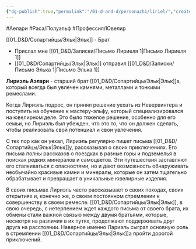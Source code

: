 ```yaml
---
{"dg-publish":true,"permalink":"/01-d-and-d/personazhi/liriel/","created":"2024-11-09T09:06:49.923+03:00","updated":"2023-12-26T14:52:20.462+03:00"}
---
```


#Аелари #Раса/Полуэльф #Профессия/Ювелир

[[01_D&D/Сопартийцы/Эльк\|Эльк]] - Брат

- Прислал мне [[01_D&D/Записки/Письмо Лириеля 1\|Письмо Лириеля 1]]
- [[01_D&D/Сопартийцы/Эльк\|Эльк]] отправил [[01_D&D/Записки/Письмо Элька 1\|Письмо Элька 1]]

**Лириэль Аэлари** - старший брат [[01_D&D/Сопартийцы/Эльк\|Эльк]]а, который всегда был увлечен камнями, металлами и тонкими ремеслами. 

Когда Лириэль подрос, он принял решение уехать из Невервинтера и поступить на обучение к мастеру-эльфу, который специализировался на ювелирном деле. Это было тяжелое решение, особенно для его семьи, но Лириэль был убежден, что это то, что он должен сделать, чтобы реализовать свой потенциал и свои увлечения.

С тех пор как он уехал, Лириэль регулярно пишет письма [[01_D&D/Сопартийцы/Эльк\|Эльк]]у, рассказывая о своих приключениях. Его письма полны рассказов о поездках в разные горы и подземелья в поисках редких минералов и самоцветов. Эти путешествия заставляют его сталкиваться с опасностями, но и дают возможность обнаруживать необычайно красивые камни и минералы, которые он затем тщательно обрабатывает и превращает в уникальные ювелирные изделия.

В своих письмах Лириэль часто рассказывает о своих походах, своих открытиях и, конечно же, о своем постоянном стремлении к совершенству в своем ремесле. [[01_D&D/Сопартийцы/Эльк\|Эльк]], в свою очередь, с нетерпением ждет каждого письма от своего брата, их обмены стали важной связью между двумя братьями, которые, несмотря на различия в их путях, продолжают поддерживать друг друга на расстоянии. Наверное именно Лариэль сыграл основную роль в стремлении [[01_D&D/Сопартийцы/Эльк\|Эльк]]а пройти дорогой приключений.